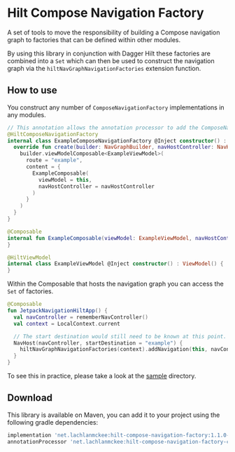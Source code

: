 # Hilt Compose Navigation Factory

A set of tools to move the responsibility of building a Compose navigation graph to factories that can be defined within other modules.

By using this library in conjunction with Dagger Hilt these factories are combined into a `Set` which can then be used to construct the navigation graph via the `hiltNavGraphNavigationFactories` extension function.

## How to use

You construct any number of `ComposeNavigationFactory` implementations in any modules.

```kotlin
// This annotation allows the annotation processor to add the ComposeNavigationFactory implementation to the dagger graph.
@HiltComposeNavigationFactory
internal class ExampleComposeNavigationFactory @Inject constructor() : ComposeNavigationFactory {
  override fun create(builder: NavGraphBuilder, navHostController: NavHostController) {
    builder.viewModelComposable<ExampleViewModel>(
      route = "example",
      content = {
        ExampleComposable(
          viewModel = this,
          navHostController = navHostController
        )
      }
    )
  }
}

@Composable
internal fun ExampleComposable(viewModel: ExampleViewModel, navHostController: NavHostController) {
}

@HiltViewModel
internal class ExampleViewModel @Inject constructor() : ViewModel() {
}
```

Within the Composable that hosts the navigation graph you can access the `Set` of factories.

```kotlin
@Composable
fun JetpackNavigationHiltApp() {
  val navController = rememberNavController()
  val context = LocalContext.current

  // The start destination would still need to be known at this point.
  NavHost(navController, startDestination = "example") {
    hiltNavGraphNavigationFactories(context).addNavigation(this, navController)
  }
}
```

To see this in practice, please take a look at the [sample](sample) directory.

## Download
This library is available on Maven, you can add it to your project using the following gradle dependencies:

```gradle
implementation 'net.lachlanmckee:hilt-compose-navigation-factory:1.1.0-rc01'
annotationProcessor 'net.lachlanmckee:hilt-compose-navigation-factory-compiler:1.1.0-rc01'
```
